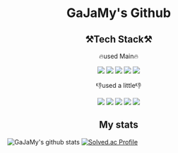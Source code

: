<!--
**GaJaMy/GaJaMy** is a ✨ _special_ ✨ repository because its `README.md` (this file) appears on your GitHub profile.

Here are some ideas to get you started:

- 🔭 I’m currently working on ...
- 🌱 I’m currently learning ...
- 👯 I’m looking to collaborate on ...
- 🤔 I’m looking for help with ...
- 💬 Ask me about ...
- 📫 How to reach me: ...
- 😄 Pronouns: ...
- ⚡ Fun fact: ...
-->

<h1 align ="center"> GaJaMy's Github </h1>

<h2 align = "center">⚒️Tech Stack⚒️</h2>

<p align = "center">🔥used Main🔥</p>
<p align = "center">
    <img src="https://img.shields.io/badge/Java-FF7369?style=for-the-badge&logo=Java&logoColor=white">
    <img src="https://img.shields.io/badge/Spring-6DB33F?style=for-the-badge&logo=Spring&logoColor=white">
    <img src="https://img.shields.io/badge/Spring Boot-6DB33F?style=for-the-badge&logo=Spring Boot&logoColor=white">    
    <img src="https://img.shields.io/badge/C++-00599C?style=for-the-badge&logo=Spring&logoColor=white">
    <img src="https://img.shields.io/badge/MySQL-4479A1?style=for-the-badge&logo=MySQL&logoColor=white">      
</p>


<p align = "center">👎used a little👎</p>
<p align = "center">
    <img src="https://img.shields.io/badge/.Net-512BD4?style=for-the-badge&logo=C#&logoColor=white">
    <img src="https://img.shields.io/badge/JavaScript-F7DF1E?style=for-the-badge&logo=JavaScript&logoColor=black">
    <img src="https://img.shields.io/badge/CSS-1572B6?style=for-the-badge&logo=CSS3&logoColor=white">
    <img src="https://img.shields.io/badge/HTML-1572B6?style=for-the-badge&logo=HTML5&logoColor=white">
    <img src="https://img.shields.io/badge/OpenCV-00599C?style=for-the-badge&logo=OpenCV&logoColor=white">   
<p>

<h2 align ="center">My stats</h2>

![GaJaMy's github stats](https://github-readme-stats.vercel.app/api?username=GaJaMy&show_icons=true)
[![Solved.ac Profile](http://mazassumnida.wtf/api/v2/generate_badge?boj=mansa0805)](https://solved.ac/mansa0805/)

